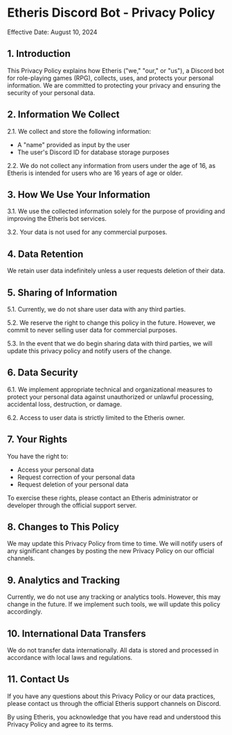 # Etheris Discord Bot - Privacy Policy

Effective Date: August 10, 2024

## 1. Introduction

This Privacy Policy explains how Etheris ("we," "our," or "us"), a Discord bot for role-playing games (RPG), collects, uses, and protects your personal information. We are committed to protecting your privacy and ensuring the security of your personal data.

## 2. Information We Collect

2.1. We collect and store the following information:
   - A "name" provided as input by the user
   - The user's Discord ID for database storage purposes

2.2. We do not collect any information from users under the age of 16, as Etheris is intended for users who are 16 years of age or older.

## 3. How We Use Your Information

3.1. We use the collected information solely for the purpose of providing and improving the Etheris bot services.

3.2. Your data is not used for any commercial purposes.

## 4. Data Retention

We retain user data indefinitely unless a user requests deletion of their data.

## 5. Sharing of Information

5.1. Currently, we do not share user data with any third parties.

5.2. We reserve the right to change this policy in the future. However, we commit to never selling user data for commercial purposes.

5.3. In the event that we do begin sharing data with third parties, we will update this privacy policy and notify users of the change.

## 6. Data Security

6.1. We implement appropriate technical and organizational measures to protect your personal data against unauthorized or unlawful processing, accidental loss, destruction, or damage.

6.2. Access to user data is strictly limited to the Etheris owner.

## 7. Your Rights

You have the right to:
- Access your personal data
- Request correction of your personal data
- Request deletion of your personal data

To exercise these rights, please contact an Etheris administrator or developer through the official support server.

## 8. Changes to This Policy

We may update this Privacy Policy from time to time. We will notify users of any significant changes by posting the new Privacy Policy on our official channels.

## 9. Analytics and Tracking

Currently, we do not use any tracking or analytics tools. However, this may change in the future. If we implement such tools, we will update this policy accordingly.

## 10. International Data Transfers

We do not transfer data internationally. All data is stored and processed in accordance with local laws and regulations.

## 11. Contact Us

If you have any questions about this Privacy Policy or our data practices, please contact us through the official Etheris support channels on Discord.

By using Etheris, you acknowledge that you have read and understood this Privacy Policy and agree to its terms.
